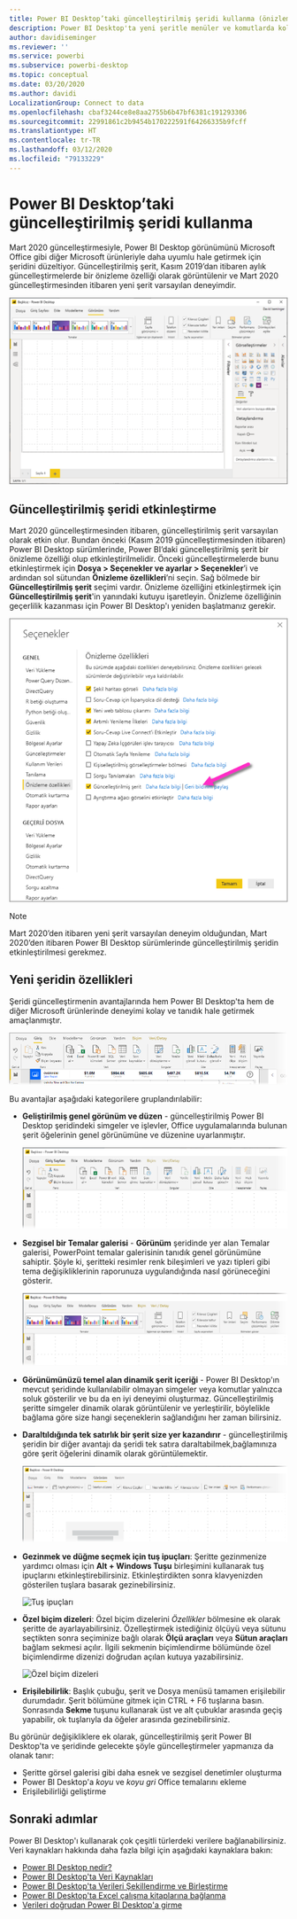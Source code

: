 ```yaml
---
title: Power BI Desktop’taki güncelleştirilmiş şeridi kullanma (önizleme)
description: Power BI Desktop'ta yeni şeritle menüler ve komutlarda kolayca gezinin
author: davidiseminger
ms.reviewer: ''
ms.service: powerbi
ms.subservice: powerbi-desktop
ms.topic: conceptual
ms.date: 03/20/2020
ms.author: davidi
LocalizationGroup: Connect to data
ms.openlocfilehash: cbaf3244ce8e8aa2755b6b47bf6381c191293306
ms.sourcegitcommit: 22991861c2b9454b170222591f64266335b9fcff
ms.translationtype: HT
ms.contentlocale: tr-TR
ms.lasthandoff: 03/12/2020
ms.locfileid: "79133229"
---
```

# <a name="use-the-updated-ribbon-in-power-bi-desktop"></a>Power BI Desktop’taki güncelleştirilmiş şeridi kullanma

Mart 2020 güncelleştirmesiyle, Power BI Desktop görünümünü Microsoft Office gibi diğer Microsoft ürünleriyle daha uyumlu hale getirmek için şeridini düzeltiyor. Güncelleştirilmiş şerit, Kasım 2019’dan itibaren aylık güncelleştirmelerde bir önizleme özelliği olarak görüntülenir ve Mart 2020 güncelleştirmesinden itibaren yeni şerit varsayılan deneyimdir.

![Power BI Desktop'ta yeni şerit](media/desktop-ribbon/desktop-ribbon-02.png)

## <a name="how-to-enable-the-updated-ribbon"></a>Güncelleştirilmiş şeridi etkinleştirme

Mart 2020 güncelleştirmesinden itibaren, güncelleştirilmiş şerit varsayılan olarak etkin olur. Bundan önceki (Kasım 2019 güncelleştirmesinden itibaren) Power BI Desktop sürümlerinde, Power BI’daki güncelleştirilmiş şerit bir önizleme özelliği olup etkinleştirilmelidir. Önceki güncelleştirmelerde bunu etkinleştirmek için **Dosya > Seçenekler ve ayarlar > Seçenekler**’i ve ardından sol sütundan **Önizleme özellikleri**’ni seçin. Sağ bölmede bir **Güncelleştirilmiş şerit** seçimi vardır. Önizleme özelliğini etkinleştirmek için **Güncelleştirilmiş şerit**'in yanındaki kutuyu işaretleyin. Önizleme özelliğinin geçerlilik kazanması için Power BI Desktop'ı yeniden başlatmanız gerekir.

![Power BI Desktop için güncelleştirilmiş şerit seçeneği](media/desktop-ribbon/desktop-ribbon-01.png)

> [!NOTE]
> Mart 2020’den itibaren yeni şerit varsayılan deneyim olduğundan, Mart 2020’den itibaren Power BI Desktop sürümlerinde güncelleştirilmiş şeridin etkinleştirilmesi gerekmez.

## <a name="features-of-the-new-ribbon"></a>Yeni şeridin özellikleri

Şeridi güncelleştirmenin avantajlarında hem Power BI Desktop'ta hem de diğer Microsoft ürünlerinde deneyimi kolay ve tanıdık hale getirmek amaçlanmıştır. 

![Power BI Desktop'ta yeni şerit](media/desktop-ribbon/desktop-ribbon-03.png)

Bu avantajlar aşağıdaki kategorilere gruplandırılabilir:

* **Geliştirilmiş genel görünüm ve düzen** - güncelleştirilmiş Power BI Desktop şeridindeki simgeler ve işlevler, Office uygulamalarında bulunan şerit öğelerinin genel görünümüne ve düzenine uyarlanmıştır.

    ![Geliştirilmiş genel görünüm](media/desktop-ribbon/desktop-ribbon-04.png)

* **Sezgisel bir Temalar galerisi** - **Görünüm** şeridinde yer alan Temalar galerisi, PowerPoint temalar galerisinin tanıdık genel görünümüne sahiptir. Şöyle ki, şeritteki resimler renk bileşimleri ve yazı tipleri gibi tema değişikliklerinin raporunuza uygulandığında nasıl görüneceğini gösterir. 

    ![Daha iyi temalar](media/desktop-ribbon/desktop-ribbon-05.png)

* **Görünümünüzü temel alan dinamik şerit içeriği** - Power BI Desktop'ın mevcut şeridinde kullanılabilir olmayan simgeler veya komutlar yalnızca soluk gösterilir ve bu da en iyi deneyimi oluşturmaz. Güncelleştirilmiş şeritte simgeler dinamik olarak görüntülenir ve yerleştirilir, böylelikle bağlama göre size hangi seçeneklerin sağlandığını her zaman bilirsiniz.

* **Daraltıldığında tek satırlık bir şerit size yer kazandırır** - güncelleştirilmiş şeridin bir diğer avantajı da şeridi tek satıra daraltabilmek,bağlamınıza göre şerit öğelerini dinamik olarak görüntülemektir. 

    ![Daraltılmış şerit](media/desktop-ribbon/desktop-ribbon-06.png)

* **Gezinmek ve düğme seçmek için tuş ipuçları**: Şeritte gezinmenize yardımcı olması için **Alt + Windows Tuşu** birleşimini kullanarak tuş ipuçlarını etkinleştirebilirsiniz. Etkinleştirdikten sonra klavyenizden gösterilen tuşlara basarak gezinebilirsiniz.

    ![Tuş ipuçları](media/desktop-ribbon/desktop-ribbon-07.png)

* **Özel biçim dizeleri**: Özel biçim dizelerini *Özellikler* bölmesine ek olarak şeritte de ayarlayabilirsiniz. Özelleştirmek istediğiniz ölçüyü veya sütunu seçtikten sonra seçiminize bağlı olarak **Ölçü araçları** veya **Sütun araçları** bağlam sekmesi açılır. İlgili sekmenin biçimlendirme bölümünde özel biçimlendirme dizenizi doğrudan açılan kutuya yazabilirsiniz.

    ![Özel biçim dizeleri](media/desktop-ribbon/desktop-ribbon-08.png)

* **Erişilebilirlik**: Başlık çubuğu, şerit ve Dosya menüsü tamamen erişilebilir durumdadır. Şerit bölümüne gitmek için CTRL + F6 tuşlarına basın. Sonrasında **Sekme** tuşunu kullanarak üst ve alt çubuklar arasında geçiş yapabilir, ok tuşlarıyla da öğeler arasında gezinebilirsiniz.


Bu görünür değişikliklere ek olarak, güncelleştirilmiş şerit Power BI Desktop'ta ve şeridinde gelecekte şöyle güncelleştirmeler yapmanıza da olanak tanır:

* Şeritte görsel galerisi gibi daha esnek ve sezgisel denetimler oluşturma
* Power BI Desktop'a *koyu* ve *koyu gri* Office temalarını ekleme
* Erişilebilirliği geliştirme


## <a name="next-steps"></a>Sonraki adımlar
Power BI Desktop'ı kullanarak çok çeşitli türlerdeki verilere bağlanabilirsiniz. Veri kaynakları hakkında daha fazla bilgi için aşağıdaki kaynaklara bakın:

* [Power BI Desktop nedir?](desktop-what-is-desktop.md)
* [Power BI Desktop'ta Veri Kaynakları](desktop-data-sources.md)
* [Power BI Desktop'ta Verileri Şekillendirme ve Birleştirme](desktop-shape-and-combine-data.md)
* [Power BI Desktop'ta Excel çalışma kitaplarına bağlanma](desktop-connect-excel.md)   
* [Verileri doğrudan Power BI Desktop'a girme](desktop-enter-data-directly-into-desktop.md)   


